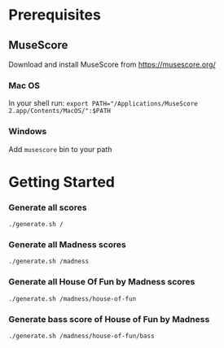# Prerequisites
## MuseScore
Download and install MuseScore from https://musescore.org/

### Mac OS
In your shell run: `export PATH="/Applications/MuseScore 2.app/Contents/MacOS/":$PATH`

### Windows
Add `musescore` bin to your path

# Getting Started
### Generate all scores
`./generate.sh /`

### Generate all Madness scores
`./generate.sh /madness`

### Generate all House Of Fun by Madness scores
`./generate.sh /madness/house-of-fun`

### Generate bass score of House of Fun by Madness
`./generate.sh /madness/house-of-fun/bass`
